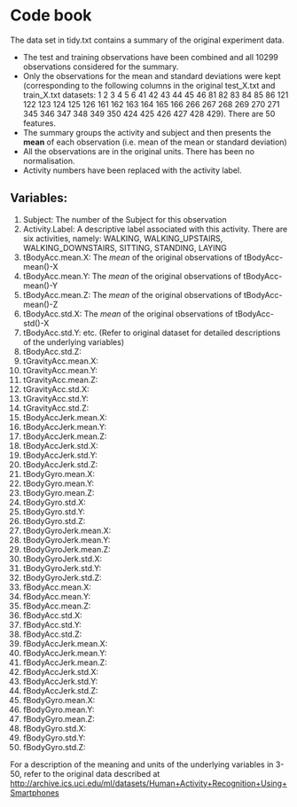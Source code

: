 # Code book
The data set in tidy.txt contains a summary of the original experiment data.

* The test and training observations have been combined and all 10299 observations considered for the summary.
* Only the observations for the mean and standard deviations were kept (corresponding to the following columns in the original test_X.txt and train_X.txt datasets:  1   2   3   4   5   6  41  42  43  44  45  46  81  82  83  84  85  86 121 122 123 124 125 126 161 162 163 164 165 166 266 267 268 269 270 271 345 346 347 348 349 350 424 425 426 427 428 429). There are 50 features.
* The summary groups the activity and subject and then presents the __mean__ of each observation (i.e. mean of the mean or standard deviation)
* All the observations are in the original units. There has been no normalisation.
* Activity numbers have been replaced with the activity label.

## Variables:
1. Subject:   The number of the Subject for this observation
2. Activity.Label:   A descriptive label associated with this activity.  There are six activities, namely: WALKING, WALKING_UPSTAIRS, WALKING_DOWNSTAIRS, SITTING, STANDING, LAYING
3. tBodyAcc.mean.X: The *mean* of the original observations of tBodyAcc-mean()-X
4. tBodyAcc.mean.Y: The *mean* of the original observations of tBodyAcc-mean()-Y
5. tBodyAcc.mean.Z: The *mean* of the original observations of tBodyAcc-mean()-Z
6. tBodyAcc.std.X: The *mean* of the original observations of tBodyAcc-std()-X
7. tBodyAcc.std.Y: etc. (Refer to original dataset for detailed descriptions of the underlying variables)
8. tBodyAcc.std.Z:
9. tGravityAcc.mean.X:
10. tGravityAcc.mean.Y:
11. tGravityAcc.mean.Z:
12. tGravityAcc.std.X:
13. tGravityAcc.std.Y:
14. tGravityAcc.std.Z:
15. tBodyAccJerk.mean.X:
16. tBodyAccJerk.mean.Y:
17. tBodyAccJerk.mean.Z:
18. tBodyAccJerk.std.X:
19. tBodyAccJerk.std.Y:
20. tBodyAccJerk.std.Z:
21. tBodyGyro.mean.X:
22. tBodyGyro.mean.Y:
23. tBodyGyro.mean.Z:
24. tBodyGyro.std.X:
25. tBodyGyro.std.Y:
26. tBodyGyro.std.Z:
27. tBodyGyroJerk.mean.X:
28. tBodyGyroJerk.mean.Y:
29. tBodyGyroJerk.mean.Z:
30. tBodyGyroJerk.std.X:
31. tBodyGyroJerk.std.Y:
32. tBodyGyroJerk.std.Z:
33. fBodyAcc.mean.X:
34. fBodyAcc.mean.Y:
35. fBodyAcc.mean.Z:
36. fBodyAcc.std.X:
37. fBodyAcc.std.Y:
38. fBodyAcc.std.Z:
39. fBodyAccJerk.mean.X:
40. fBodyAccJerk.mean.Y:
41. fBodyAccJerk.mean.Z:
42. fBodyAccJerk.std.X:
43. fBodyAccJerk.std.Y:
44. fBodyAccJerk.std.Z:
45. fBodyGyro.mean.X:
46. fBodyGyro.mean.Y:
47. fBodyGyro.mean.Z:
48. fBodyGyro.std.X:
49. fBodyGyro.std.Y:
50. fBodyGyro.std.Z:

For a description of the meaning and units of the underlying variables in 3-50, refer to the original data described at
http://archive.ics.uci.edu/ml/datasets/Human+Activity+Recognition+Using+Smartphones
